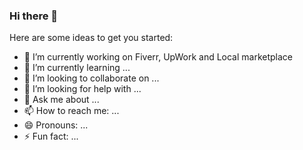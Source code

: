 ### Hi there 👋

Here are some ideas to get you started:

- 🔭 I’m currently working on Fiverr, UpWork and Local marketplace
- 🌱 I’m currently learning ...
- 👯 I’m looking to collaborate on ...
- 🤔 I’m looking for help with ...
- 💬 Ask me about ...
- 📫 How to reach me: ...
- 😄 Pronouns: ...
- ⚡ Fun fact: ...

